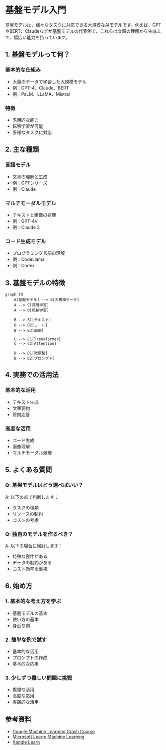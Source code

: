 # 基盤モデル入門

基盤モデルは、様々なタスクに対応できる大規模なAIモデルです。例えば、GPTやBERT、Claudeなどが基盤モデルの代表例で、これらは文章の理解から生成まで、幅広い能力を持っています。

## 1. 基盤モデルって何？

### 基本的な仕組み
- 大量のデータで学習した大規模モデル
- 例：GPT-4、Claude、BERT
- 例：PaLM、LLaMA、Mistral

### 特徴
- 汎用的な能力
- 転移学習が可能
- 多様なタスクに対応

## 2. 主な種類

### 言語モデル
- 文章の理解と生成
- 例：GPTシリーズ
- 例：Claude

### マルチモーダルモデル
- テキストと画像の処理
- 例：GPT-4V
- 例：Claude 3

### コード生成モデル
- プログラミング言語の理解
- 例：CodeLlama
- 例：Codex

## 3. 基盤モデルの特徴

```mermaid
graph TD
    A[基盤モデル] --> B[大規模データ]
    A --> C[深層学習]
    A --> D[転移学習]
    
    B --> B1[テキスト]
    B --> B2[コード]
    B --> B3[画像]
    
    C --> C1[Transformer]
    C --> C2[Attention]
    
    D --> D1[微調整]
    D --> D2[プロンプト]
```

## 4. 実務での活用法

### 基本的な活用
- テキスト生成
- 文章要約
- 質問応答

### 高度な活用
- コード生成
- 画像理解
- マルチモーダル処理

## 5. よくある質問

### Q: 基盤モデルはどう選べばいい？
A: 以下の点で判断します：
- タスクの種類
- リソースの制約
- コストの考慮

### Q: 独自のモデルを作るべき？
A: 以下の場合に検討します：
- 特殊な要件がある
- データの制約がある
- コスト効率を重視

## 6. 始め方

### 1. 基本的な考え方を学ぶ
- 基盤モデルの基本
- 使い方の基本
- 身近な例

### 2. 簡単な例で試す
- 基本的な活用
- プロンプトの作成
- 基本的な応用

### 3. 少しずつ難しい問題に挑戦
- 複雑な活用
- 高度な応用
- 実践的な活用

## 参考資料
- [Google Machine Learning Crash Course](https://developers.google.com/machine-learning/crash-course)
- [Microsoft Learn: Machine Learning](https://docs.microsoft.com/learn/paths/get-started-with-artificial-intelligence-on-azure/)
- [Kaggle Learn](https://www.kaggle.com/learn) 
